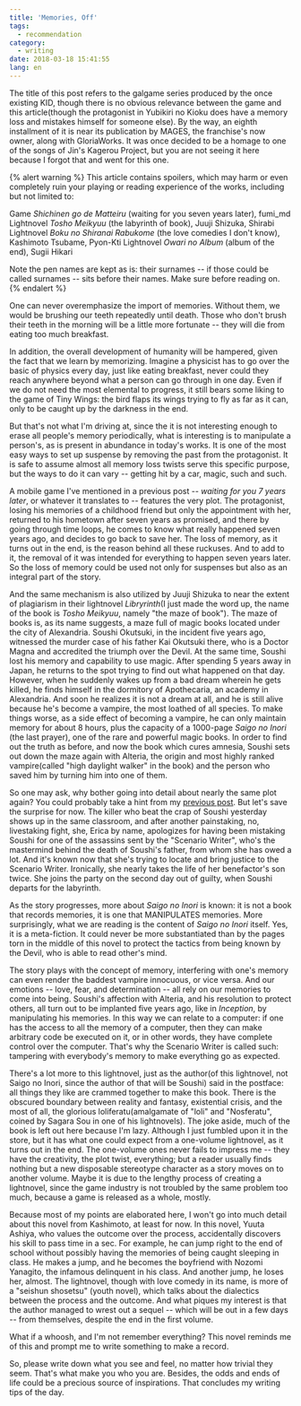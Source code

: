 ```yaml
---
title: 'Memories, Off'
tags:
  - recommendation
category:
  - writing
date: 2018-03-18 15:41:55
lang: en
---
```



The title of this post refers to the galgame series produced by the once existing KID, though there is no obvious relevance between the game and this  article(<span class=spoiler>though the protagonist in Yubikiri no Kioku does have a memory loss and mistakes himself for someone else</span>). By the way, an eighth installment of it is near its publication by MAGES, the franchise's now owner, along with GloriaWorks. It was once decided to be a homage to one of the songs of Jin's Kagerou Project, but you are not seeing it here because I forgot that and went for this one.

{% alert warning %}
This article contains spoilers, which may harm or even completely ruin your playing or reading experience of the works, including but not limited to:

Game *Shichinen go de Matteiru* (waiting for you seven years later), fumi\_md
Lightnovel *Tosho Meikyuu* (the labyrinth of book), Juuji Shizuka, Shirabi
Lightnovel *Boku no Shiranai Rabukome* (the love comedies I don't know), Kashimoto Tsubame, Pyon-Kti
Lightnovel *Owari no Album* (album of the end), Sugii Hikari

Note the pen names are kept as is: their surnames -- if those could be called surnames -- sits before their names.
Make sure before reading on.
{% endalert %}

<!-- more -->

One can never overemphasize the import of memories. Without them, we would be brushing our teeth repeatedly until death. Those who don't brush their teeth in the morning will be a little more fortunate -- they will die from eating too much breakfast.

In addition, the overall development of humanity will be hampered, given the fact that we learn by memorizing. Imagine a physicist has to go over the basic of physics every day, just like eating breakfast, never could they reach anywhere beyond what a person can go through in one day. Even if we do not need the most elemental to progress, it still bears some liking to the game of Tiny Wings: the bird flaps its wings trying to fly as far as it can, only to be caught up by the darkness in the end.

But that's not what I'm driving at, since the it is not interesting enough to erase all people's memory periodically, what is interesting is to manipulate a person's, as is present in abundance in today's works. It is one of the most easy ways to set up suspense by removing the past from the protagonist. It is safe to assume almost all memory loss twists serve this specific purpose, but the ways to do it can vary -- getting hit by a car, magic, such and such.

A mobile game I've mentioned in a previous post -- *waiting for you 7 years later*, or whatever it translates to -- features the very plot. The protagonist, losing his memories of a childhood friend but only the appointment with her, returned to his hometown after seven years as promised, and there by going through time loops, he comes to know what really happened seven years ago, and decides to go back to save her. The loss of memory, as it turns out in the end, is the reason behind all these ruckuses. And to add to it, the removal of it was intended for everything to happen seven years later. So the loss of memory could be used not only for suspenses but also as an integral part of the story.

And the same mechanism is also utilized by Juuji Shizuka to near the extent of plagiarism in their lightnovel *Libryrinth*(I just made the word up, the name of the book is *Tosho Meikyuu*, namely "the maze of book"). The maze of books is, as its name suggests, a maze full of magic books located under the city of Alexandria. Soushi Okutsuki, in the incident five years ago, witnessed the murder case of his father Kai Okutsuki there, who is a Doctor Magna and accredited the triumph over the Devil. At the same time, Soushi lost his memory and capability to use magic. After spending 5 years away in Japan, he returns to the spot trying to find out what happened on that day. However, when he suddenly wakes up from a bad dream wherein he gets killed, he finds himself in the dormitory of Apothecaria, an academy in Alexandria. And soon he realizes it is not a dream at all, and he is still alive because he's become a vampire, the most loathed of all species. To make things worse, as a side effect of becoming a vampire, he can only maintain memory for about 8 hours, plus the capacity of a 1000-page *Saigo no Inori* (the last prayer), one of the rare and powerful magic books. In order to find out the truth as before, and now the book which cures amnesia, Soushi sets out down the maze again with Alteria, the origin and most highly ranked vampire(called "high daylight walker" in the book) and the person who saved him by turning him into one of them.

So one may ask, why bother going into detail about nearly the same plot again? You could probably take a hint from my [previous post](/2018/01/26/ddlc/). But let's save the surprise for now. The killer who beat the crap of Soushi yesterday shows up in the same classroom, and after another painstaking, no, livestaking fight, she, Erica by name, apologizes for having been mistaking Soushi for one of the assassins sent by the "Scenario Writer", who's the mastermind behind the death of Soushi's father, from whom she has owed a lot. And it's known now that she's trying to locate and bring justice to the Scenario Writer. Ironically, she nearly takes the life of her benefactor's son twice. She joins the party on the second day out of guilty, when Soushi departs for the labyrinth.

As the story progresses, more about *Saigo no Inori* is known: it is not a book that records memories, it is one that MANIPULATES memories. More surprisingly, what we are reading is the content of *Saigo no Inori* itself. Yes, it is a meta-fiction. It could never be more substantiated than by the pages torn in the middle of this novel to protect the tactics from being known by the Devil, who is able to read other's mind.

The story plays with the concept of memory, interfering with one's memory can even render the baddest vampire innocuous, or vice versa. And our emotions -- love, fear, and determination -- all rely on our memories to come into being. Soushi's affection with Alteria, and his resolution to protect others, all turn out to be implanted five years ago, like in *Inception*, by manipulating his memories. In this way we can relate to a computer: if one has the access to all the memory of a computer, then they can make arbitrary code be executed on it, or in other words, they have complete control over the computer. That's why the Scenario Writer is called such: tampering with everybody's memory to make everything go as expected.

There's a lot more to this lightnovel, just as the author(of this lightnovel, not Saigo no Inori, since the author of that will be Soushi) said in the postface: all things they like are crammed together to make this book. There is the obscured boundary between reality and fantasy, existential crisis, and the most of all, the glorious loliferatu(amalgamate of "loli" and "Nosferatu", coined by Sagara Sou in one of his lightnovels). The joke aside, much of the book is left out here because I'm lazy. Although I just fumbled upon it in the store, but it has what one could expect from a one-volume lightnovel, as it turns out in the end. The one-volume ones never fails to impress me -- they have the creativity, the plot twist, everything; but a reader usually finds nothing but a new disposable stereotype character as a story moves on to another volume. Maybe it is due to the lengthy process of creating a lightnovel, since the game industry is not troubled by the same problem too much, because a game is released as a whole, mostly.

Because most of my points are elaborated here, I won't go into much detail about this novel from Kashimoto, at least for now. In this novel, Yuuta Ashiya, who values the outcome over the process, accidentally discovers his skill to pass time in a sec. For example, he can jump right to the end of school without possibly having the memories of being caught sleeping in class. He makes a jump, and he becomes the boyfriend with Nozomi Yanagito, the infamous delinquent in his class. And another jump, he loses her, almost. The lightnovel, though with love comedy in its name, is more of a "seishun shosetsu" (youth novel), which talks about the dialectics between the process and the outcome. And what piques my interest is that the author managed to wrest out a sequel -- which will be out in a few days -- from themselves, despite the end in the first volume.

What if a whoosh, and I'm not remember everything? This novel reminds me of this and prompt me to write something to make a record.

So, please write down what you see and feel, no matter how trivial they seem. That's what make you who you are. Besides, the odds and ends of life could be a precious source of inspirations. That concludes my writing tips of the day.
